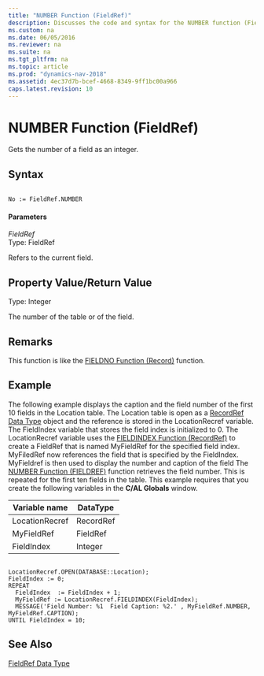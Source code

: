 ```yaml
---
title: "NUMBER Function (FieldRef)"
description: Discusses the code and syntax for the NUMBER function (FieldRef) which works like the FIELDNO Function (Record) function.
ms.custom: na
ms.date: 06/05/2016
ms.reviewer: na
ms.suite: na
ms.tgt_pltfrm: na
ms.topic: article
ms.prod: "dynamics-nav-2018"
ms.assetid: 4ec37d7b-bcef-4668-8349-9ff1bc00a966
caps.latest.revision: 10
---
```

# NUMBER Function (FieldRef)
Gets the number of a field as an integer.  
  
## Syntax  
  
```  
  
No := FieldRef.NUMBER  
```  
  
#### Parameters  
 *FieldRef*  
 Type: FieldRef  
  
 Refers to the current field.  
  
## Property Value/Return Value  
 Type: Integer  
  
 The number of the table or of the field.  
  
## Remarks  
 This function is like the [FIELDNO Function \(Record\)](FIELDNO-Function--Record-.md) function.  
  
## Example  
 The following example displays the caption and the field number of the first 10 fields in the Location table. The Location table is open as a [RecordRef Data Type](RecordRef-Data-Type.md) object and the reference is stored in the LocationRecref variable. The FieldIndex variable that stores the field index is initialized to 0. The LocationRecref variable uses the [FIELDINDEX Function \(RecordRef\)](FIELDINDEX-Function--RecordRef-.md) to create a FieldRef that is named MyFieldRef for the specified field index. MyFiledRef now references the field that is specified by the FieldIndex. MyFieldref is then used to display the number and caption of the field The [NUMBER Function \(FIELDREF\)](NUMBER-Function--FieldRef-.md) function retrieves the field number. This is repeated for the first ten fields in the table. This example requires that you create the following variables in the **C/AL Globals** window.  
  
|Variable name|DataType|  
|-------------------|--------------|  
|LocationRecref|RecordRef|  
|MyFieldRef|FieldRef|  
|FieldIndex|Integer|  
  
```  
  
LocationRecref.OPEN(DATABASE::Location);  
FieldIndex := 0;  
REPEAT  
  FieldIndex  := FieldIndex + 1;  
  MyFieldRef := LocationRecref.FIELDINDEX(FieldIndex);  
  MESSAGE('Field Number: %1  Field Caption: %2.' , MyFieldRef.NUMBER, MyFieldRef.CAPTION);  
UNTIL FieldIndex = 10;  
```  
  
## See Also  
 [FieldRef Data Type](FieldRef-Data-Type.md)